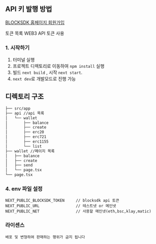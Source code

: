 ## API 키 발행 방법
[BLOCKSDK 홈페이지 회원가입](https://blocksdk.com/register)

토큰 목록 WEB3 API 토큰 사용

### 1. 시작하기
1. 터미널 실행
2. 프로젝트 디렉토리로 이동하여 `npm install` 실행
3. 빌드 `next build` , 시작 `next start`.
4. `next dev`로 개발모드로 진행 가능

## 디렉토리 구조

```bash
├── src/app
├── api //api 목록
│   └── wallet
│       ├── balance
│       ├── create
│       ├── erc20
│       ├── erc721
│       ├── erc1155
│       └── list
├── wallet //페이지 목록
│   ├── balance
│   ├── create
│   ├── send
│   └── page.tsx
└── page.tsx
```

### 4. env 파일 설정
````
NEXT_PUBLIC_BLOCKSDK_TOKEN     // blocksdk api 토큰
NEXT_PUBLIC_URL                // 테스트넷 or 메인넷
NEXT_PUBLIC_NET                // 사용할 메인넷(eth,bsc,klay,matic)                        

````

### 라이센스
````
배포 및 변형하여 판매하는 행위가 금지 됩니다
````
